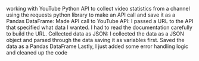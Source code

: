 working with YouTube Python API to collect video statistics from a channel using the requests python library to make an API call and save it as a Pandas DataFrame:
Made API call to YouTube API: I passed a URL to the API that specified what data I wanted. I had to read the documentation carefully to build the URL.
Collected data as JSON: I collected the data as a JSON object and parsed through the data saving it as variables first.
Saved the data as a Pandas DataFrame
Lastly, I just added some error handling logic and cleaned up the code

